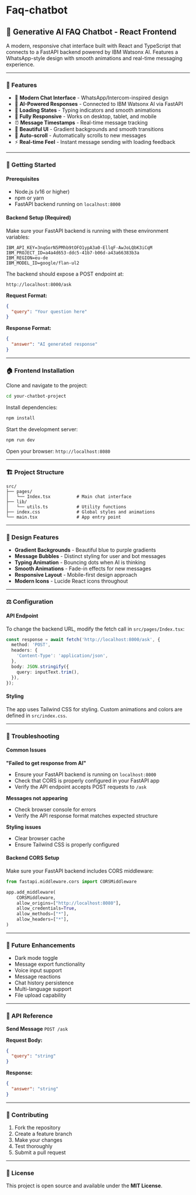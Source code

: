 ﻿# Faq-chatbot

## 🤖 Generative AI FAQ Chatbot - React Frontend

A modern, responsive chat interface built with React and TypeScript that connects to a FastAPI backend powered by IBM Watsonx AI. Features a WhatsApp-style design with smooth animations and real-time messaging experience.

---

### 🌟 Features

* 💬 **Modern Chat Interface** - WhatsApp/Intercom-inspired design
* 🤖 **AI-Powered Responses** - Connected to IBM Watsonx AI via FastAPI
* 🔀 **Loading States** - Typing indicators and smooth animations
* 📱 **Fully Responsive** - Works on desktop, tablet, and mobile
* ⏰ **Message Timestamps** - Real-time message tracking
* 🎨 **Beautiful UI** - Gradient backgrounds and smooth transitions
* 🔄 **Auto-scroll** - Automatically scrolls to new messages
* ⚡ **Real-time Feel** - Instant message sending with loading feedback

---

### 🚀 Getting Started

#### Prerequisites

* Node.js (v16 or higher)
* npm or yarn
* FastAPI backend running on `localhost:8000`

#### Backend Setup (Required)

Make sure your FastAPI backend is running with these environment variables:

```env
IBM_API_KEY=3nqGorN5PMhb9tOFO1ypA3a0-EllqF-AwJoLQbK3iCqM
IBM_PROJECT_ID=a4a4d653-ddc5-41b7-b06d-a43a66383b3a
IBM_REGION=eu-de
IBM_MODEL_ID=google/flan-ul2
```

The backend should expose a POST endpoint at:

```
http://localhost:8000/ask
```

**Request Format:**

```json
{
  "query": "Your question here"
}
```

**Response Format:**

```json
{
  "answer": "AI generated response"
}
```

---

### 🏠 Frontend Installation

Clone and navigate to the project:

```bash
cd your-chatbot-project
```

Install dependencies:

```bash
npm install
```

Start the development server:

```bash
npm run dev
```

Open your browser: `http://localhost:8080`

---

### 🏗️ Project Structure

```
src/
├── pages/
│   └── Index.tsx          # Main chat interface
├── lib/
│   └── utils.ts           # Utility functions
├── index.css              # Global styles and animations
└── main.tsx               # App entry point
```

---

### 🎨 Design Features

* **Gradient Backgrounds** - Beautiful blue to purple gradients
* **Message Bubbles** - Distinct styling for user and bot messages
* **Typing Animation** - Bouncing dots when AI is thinking
* **Smooth Animations** - Fade-in effects for new messages
* **Responsive Layout** - Mobile-first design approach
* **Modern Icons** - Lucide React icons throughout

---

### ⚖️ Configuration

#### API Endpoint

To change the backend URL, modify the fetch call in `src/pages/Index.tsx`:

```ts
const response = await fetch('http://localhost:8000/ask', {
  method: 'POST',
  headers: {
    'Content-Type': 'application/json',
  },
  body: JSON.stringify({
    query: inputText.trim(),
  }),
});
```

#### Styling

The app uses Tailwind CSS for styling. Custom animations and colors are defined in `src/index.css`.

---

### 🚨 Troubleshooting

#### Common Issues

**"Failed to get response from AI"**

* Ensure your FastAPI backend is running on `localhost:8000`
* Check that CORS is properly configured in your FastAPI app
* Verify the API endpoint accepts POST requests to `/ask`

**Messages not appearing**

* Check browser console for errors
* Verify the API response format matches expected structure

**Styling issues**

* Clear browser cache
* Ensure Tailwind CSS is properly configured

#### Backend CORS Setup

Make sure your FastAPI backend includes CORS middleware:

```py
from fastapi.middleware.cors import CORSMiddleware

app.add_middleware(
    CORSMiddleware,
    allow_origins=["http://localhost:8080"],
    allow_credentials=True,
    allow_methods=["*"],
    allow_headers=["*"],
)
```

---

### 🔮 Future Enhancements

* Dark mode toggle
* Message export functionality
* Voice input support
* Message reactions
* Chat history persistence
* Multi-language support
* File upload capability

---

### 📝 API Reference

**Send Message**
`POST /ask`

**Request Body:**

```json
{
  "query": "string"
}
```

**Response:**

```json
{
  "answer": "string"
}
```

---

### 🤝 Contributing

1. Fork the repository
2. Create a feature branch
3. Make your changes
4. Test thoroughly
5. Submit a pull request

---

### 📄 License

This project is open source and available under the **MIT License**.
